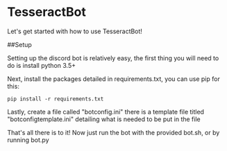 # TesseractBot

Let's get started with how to use TesseractBot!

##Setup

Setting up the discord bot is relatively easy, the first thing you will need to do is install python 3.5+

Next, install the packages detailed in requirements.txt, you can use pip for this:

```pip install -r requirements.txt```

Lastly, create a file called "botconfig.ini" there is a template file titled "botconfigtemplate.ini" detailing what is needed to be put in the file

That's all there is to it! Now just run the bot with the provided bot.sh, or by running bot.py
